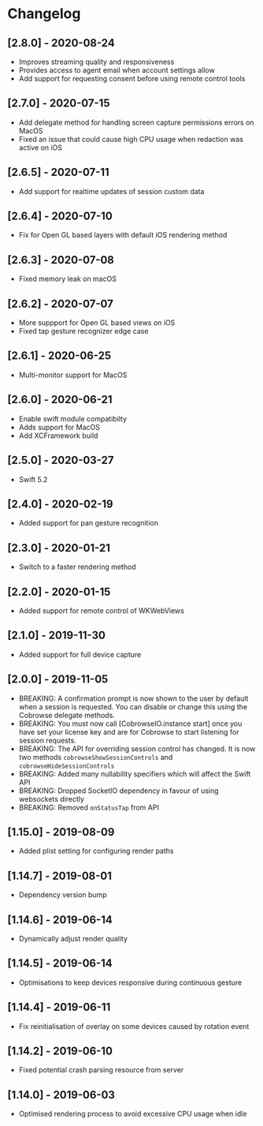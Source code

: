 # Changelog

## [2.8.0] - 2020-08-24
- Improves streaming quality and responsiveness
- Provides access to agent email when account settings allow
- Add support for requesting consent before using remote control tools

## [2.7.0] - 2020-07-15
- Add delegate method for handling screen capture permissions errors on MacOS
- Fixed an issue that could cause high CPU usage when redaction was active on iOS

## [2.6.5] - 2020-07-11
- Add support for realtime updates of session custom data

## [2.6.4] - 2020-07-10
- Fix for Open GL based layers with default iOS rendering method

## [2.6.3] - 2020-07-08
- Fixed memory leak on macOS

## [2.6.2] - 2020-07-07
- More suppport for Open GL based views on iOS
- Fixed tap gesture recognizer edge case

## [2.6.1] - 2020-06-25
- Multi-monitor support for MacOS

## [2.6.0] - 2020-06-21
- Enable swift module compatibilty
- Adds support for MacOS
- Add XCFramework build

## [2.5.0] - 2020-03-27
- Swift 5.2

## [2.4.0] - 2020-02-19
- Added support for pan gesture recognition

## [2.3.0] - 2020-01-21
- Switch to a faster rendering method

## [2.2.0] - 2020-01-15
- Added support for remote control of WKWebViews

## [2.1.0] - 2019-11-30
- Added support for full device capture

## [2.0.0] - 2019-11-05
- BREAKING: A confirmation prompt is now shown to the user by default when a session is requested.
            You can disable or change this using the Cobrowse delegate methods.
- BREAKING: You must now call [CobrowseIO.instance start] once you have set your license key and are
            for Cobrowse to start listening for session requests.
- BREAKING: The API for overriding session control has changed. It is now two methods `cobrowseShowSessionControls` and `cobrowseHideSessionControls`
- BREAKING: Added many nullability specifiers which will affect the Swift API
- BREAKING: Dropped SocketIO dependency in favour of using websockets directly
- BREAKING: Removed `onStatusTap` from API

## [1.15.0] - 2019-08-09
- Added plist setting for configuring render paths

## [1.14.7] - 2019-08-01
- Dependency version bump

## [1.14.6] - 2019-06-14
- Dynamically adjust render quality

## [1.14.5] - 2019-06-14
- Optimisations to keep devices responsive during continuous gesture

## [1.14.4] - 2019-06-11
- Fix reinitialisation of overlay on some devices caused by rotation event

## [1.14.2] - 2019-06-10
- Fixed potential crash parsing resource from server

## [1.14.0] - 2019-06-03
- Optimised rendering process to avoid excessive CPU usage when idle
